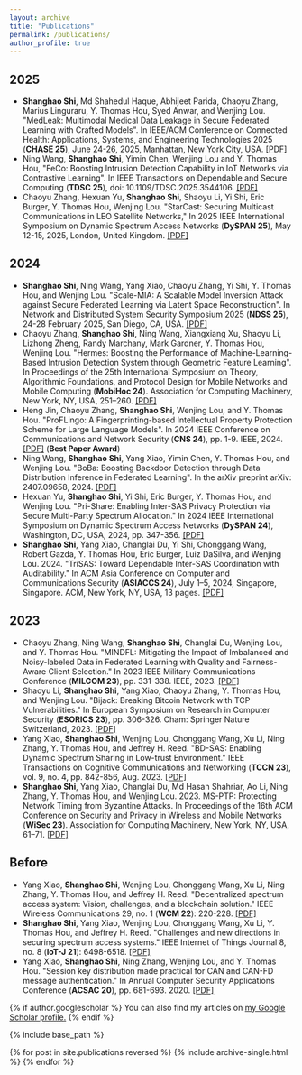 ```yaml
---
layout: archive
title: "Publications"
permalink: /publications/
author_profile: true
---
```


## 2025
- **Shanghao Shi**, Md Shahedul Haque, Abhijeet Parida, Chaoyu Zhang, Marius Linguraru, Y. Thomas Hou, Syed Anwar, and Wenjing Lou. "MedLeak: Multimodal Medical Data Leakage in Secure Federated Learning with Crafted Models". In IEEE/ACM Conference on Connected Health: Applications, Systems, and Engineering Technologies 2025 (**CHASE 25**), June 24-26, 2025, Manhattan, New York City, USA. [[PDF]](https://arxiv.org/pdf/2407.09972v2)
- Ning Wang, **Shanghao Shi**, Yimin Chen, Wenjing Lou and Y. Thomas Hou, "FeCo: Boosting Intrusion Detection Capability in IoT Networks via Contrastive Learning". In IEEE Transactions on Dependable and Secure Computing (**TDSC 25**), doi: 10.1109/TDSC.2025.3544106. [[PDF]](https://ieeexplore.ieee.org/stamp/stamp.jsp?tp=&arnumber=10896851)
- Chaoyu Zhang, Hexuan Yu, **Shanghao Shi**, Shaoyu Li, Yi Shi, Eric Burger, Y. Thomas Hou, Wenjing Lou. "StarCast: Securing Multicast Communications in LEO Satellite Networks," In 2025 IEEE International Symposium on Dynamic Spectrum Access Networks (**DySPAN 25**), May 12-15, 2025, London, United Kingdom. [[PDF]](https://arxiv.org/pdf/2502.07901v1)

## 2024
- **Shanghao Shi**, Ning Wang, Yang Xiao, Chaoyu Zhang, Yi Shi, Y. Thomas Hou, and Wenjing Lou. "Scale-MIA: A Scalable Model Inversion Attack against Secure Federated Learning via Latent Space Reconstruction". In Network and Distributed System Security Symposium 2025 (**NDSS 25**), 24-28 February 2025, San Diego, CA, USA. [[PDF]](https://shishishi123.github.io/files/scale-mia.pdf)
- Chaoyu Zhang, **Shanghao Shi**, Ning Wang, Xiangxiang Xu, Shaoyu Li, Lizhong Zheng, Randy Marchany, Mark Gardner, Y. Thomas Hou, Wenjing Lou. "Hermes: Boosting the Performance of Machine-Learning-Based Intrusion Detection System through Geometric Feature Learning". In Proceedings of the 25th International Symposium on Theory, Algorithmic Foundations, and Protocol Design for Mobile Networks and Mobile Computing (**MobiHoc 24**). Association for Computing Machinery, New York, NY, USA, 251–260. [[PDF]](http://shishishi123.github.io/files/hermes.pdf)
- Heng Jin, Chaoyu Zhang, **Shanghao Shi**, Wenjing Lou, and Y. Thomas Hou. "ProFLingo: A Fingerprinting-based Intellectual Property Protection Scheme for Large Language Models". In 2024 IEEE Conference on Communications and Network Security (**CNS 24**), pp. 1-9. IEEE, 2024. [[PDF]](https://arxiv.org/pdf/2405.02466) (**Best Paper Award**)
- Ning Wang, **Shanghao Shi**, Yang Xiao, Yimin Chen, Y. Thomas Hou, and Wenjing Lou. "BoBa: Boosting Backdoor Detection through Data Distribution Inference in Federated Learning". In the arXiv preprint arXiv: 2407.09658, 2024. [[PDF]](https://arxiv.org/pdf/2407.09658)
- Hexuan Yu, **Shanghao Shi**, Yi Shi, Eric Burger, Y. Thomas Hou, and Wenjing Lou. "Pri-Share: Enabling Inter-SAS Privacy Protection via Secure Multi-Party Spectrum Allocation." In 2024 IEEE International Symposium on Dynamic Spectrum Access Networks (**DySPAN 24**), Washington, DC, USA, 2024, pp. 347-356. [[PDF]](http://shishishi123.github.io/files/sas-privacy.pdf)
- **Shanghao Shi**, Yang Xiao, Changlai Du, Yi Shi, Chonggang Wang, Robert Gazda, Y. Thomas Hou, Eric Burger, Luiz DaSilva, and Wenjing Lou. 2024. "TriSAS: Toward Dependable Inter-SAS Coordination with Auditability." In ACM Asia Conference on Computer and Communications Security (**ASIACCS 24**), July 1–5, 2024, Singapore, Singapore. ACM, New York, NY, USA, 13 pages. [[PDF]](http://shishishi123.github.io/files/trisas.pdf)

## 2023
- Chaoyu Zhang, Ning Wang, **Shanghao Shi**, Changlai Du, Wenjing Lou, and Y. Thomas Hou. "MINDFL: Mitigating the Impact of Imbalanced and Noisy-labeled Data in Federated Learning with Quality and Fairness-Aware Client Selection." In 2023 IEEE Military Communications Conference (**MILCOM 23**), pp. 331-338. IEEE, 2023. [[PDF]](http://shishishi123.github.io/files/mindfl.pdf)
- Shaoyu Li, **Shanghao Shi**, Yang Xiao, Chaoyu Zhang, Y. Thomas Hou, and Wenjing Lou. "Bijack: Breaking Bitcoin Network with TCP Vulnerabilities." In European Symposium on Research in Computer Security (**ESORICS 23**), pp. 306-326. Cham: Springer Nature Switzerland, 2023. [[PDF]](http://shishishi123.github.io/files/Bijack.pdf)
- Yang Xiao, **Shanghao Shi**, Wenjing Lou, Chonggang Wang, Xu Li, Ning Zhang, Y. Thomas Hou, and Jeffrey H. Reed. "BD-SAS: Enabling Dynamic Spectrum Sharing in Low-trust Environment." IEEE Transactions on Cognitive Communications and Networking (**TCCN 23**), vol. 9, no. 4, pp. 842-856, Aug. 2023. [[PDF]](http://shishishi123.github.io/files/bdsas.pdf)
- **Shanghao Shi**, Yang Xiao, Changlai Du, Md Hasan Shahriar, Ao Li, Ning Zhang, Y. Thomas Hou, and Wenjing Lou. 2023. MS-PTP: Protecting Network Timing from Byzantine Attacks. In Proceedings of the 16th ACM Conference on Security and Privacy in Wireless and Mobile Networks (**WiSec 23**). Association for Computing Machinery, New York, NY, USA, 61–71. [[PDF]](http://shishishi123.github.io/files/msptp.pdf)

## Before
- Yang Xiao, **Shanghao Shi**, Wenjing Lou, Chonggang Wang, Xu Li, Ning Zhang, Y. Thomas Hou, and Jeffrey H. Reed. "Decentralized spectrum access system: Vision, challenges, and a blockchain solution." IEEE Wireless Communications 29, no. 1 (**WCM 22**): 220-228. [[PDF]](http://shishishi123.github.io/files/decensas.pdf)
- **Shanghao Shi**, Yang Xiao, Wenjing Lou, Chonggang Wang, Xu Li, Y. Thomas Hou, and Jeffrey H. Reed. "Challenges and new directions in securing spectrum access systems." IEEE Internet of Things Journal 8, no. 8 (**IoT-J 21**): 6498-6518. [[PDF]](http://shishishi123.github.io/files/spectrumsurvey.pdf)
- Yang Xiao, **Shanghao Shi**, Ning Zhang, Wenjing Lou, and Y. Thomas Hou. "Session key distribution made practical for CAN and CAN-FD message authentication." In Annual Computer Security Applications Conference (**ACSAC 20**), pp. 681-693. 2020. [[PDF]](http://shishishi123.github.io/files/cansecurity.pdf)

{% if author.googlescholar %}
  You can also find my articles on <u><a href="{{author.googlescholar}}">my Google Scholar profile</a>.</u>
{% endif %}

{% include base_path %}

{% for post in site.publications reversed %}
  {% include archive-single.html %}
{% endfor %}

